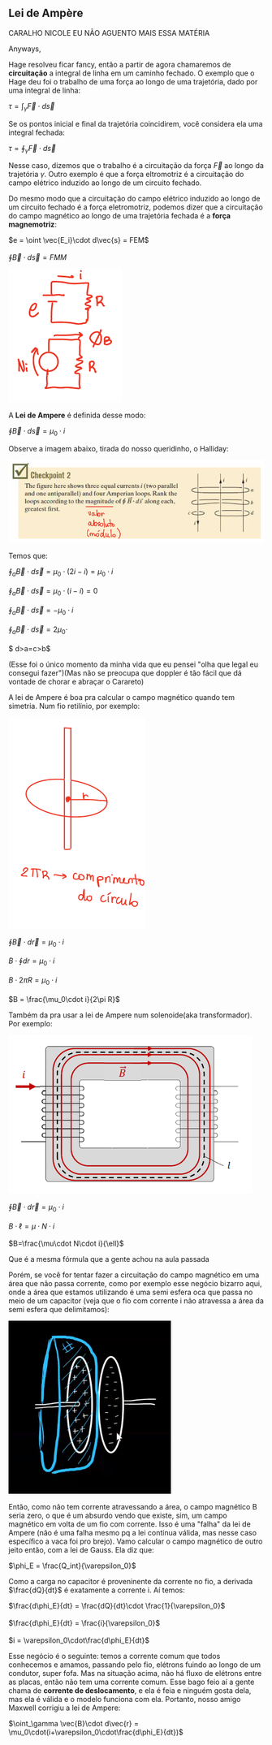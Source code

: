 ## Lei de Ampère

CARALHO NICOLE EU NÃO AGUENTO MAIS ESSA MATÉRIA

Anyways,

Hage resolveu ficar fancy, então a partir de agora chamaremos de **circuitação** a integral de linha em um caminho fechado. O exemplo que o Hage deu foi o trabalho de uma força ao longo de uma trajetória, dado por uma integral de linha:

$\tau = \int_\gamma \vec{F}\cdot d\vec{s}$

Se os pontos inicial e final da trajetória coincidirem, você considera ela uma integral fechada:

$\tau = \oint_\gamma \vec{F}\cdot d\vec{s}$

Nesse caso, dizemos que o trabalho é a circuitação da força $\vec{F}$ ao longo da trajetória $\gamma$. Outro exemplo é que a força eltromotriz é a circuitação do campo elétrico induzido ao longo de um circuito fechado.

Do mesmo modo que a circuitação do campo elétrico induzido ao longo de um circuito fechado é a força eletromotriz, podemos dizer que a circuitação do campo magnético ao longo de uma trajetória fechada é a **força magnemotriz**:

$e = \oint \vec{E_i}\cdot d\vec{s} = FEM$<br><br>
$\oint \vec{B}\cdot d\vec{s} = FMM$

![image.png](img/img19.png)

A **Lei de Ampere** é definida desse modo:

$\oint \vec{B}\cdot d \vec{s} = \mu_0 \cdot i$

Observe a imagem abaixo, tirada do nosso queridinho, o Halliday:

![image.png](img/img20.png)

Temos que:

$\oint_a \vec{B}\cdot d\vec{s} = \mu_0\cdot(2i-i) = \mu_0\cdot i$<br><br>
$\oint_a \vec{B}\cdot d\vec{s} = \mu_0\cdot(i-i) = 0$<br><br>
$\oint_a \vec{B}\cdot d\vec{s} = -\mu_0\cdot i$<br><br>
$\oint_a \vec{B}\cdot d\vec{s} = 2\mu_0\cdot$<br><br>
$ d>a=c>b$

(Esse foi o único momento da minha vida que eu pensei "olha que legal eu consegui fazer")(Mas não se preocupa que doppler é tão fácil que dá vontade de chorar e abraçar o Carareto)

A lei de Ampere é boa pra calcular o campo magnético quando tem simetria. Num fio retilínio, por exemplo:

![image.png](img/img21.png)

$\oint\vec{B}\cdot d\vec{r} = \mu_0\cdot i$<br><br>
$B\cdot\oint dr = \mu_0\cdot i$<br><br>
$B\cdot 2\pi R = \mu_0\cdot i$<br><br>
$B = \frac{\mu_0\cdot i}{2\pi R}$

Também da pra usar a lei de Ampere num solenoide(aka transformador). Por exemplo:

![image.png](img/img22.png)

$\oint\vec{B}\cdot d\vec{r} = \mu_0\cdot i$<br><br>
$B\cdot\ell = \mu\cdot N\cdot i$<br><br>
$B=\frac{\mu\cdot N\cdot i}{\ell}$

Que é a mesma fórmula que a gente achou na aula passada

Porém, se você for tentar fazer a circuitação do campo magnético em uma área que não passa corrente, como por exemplo esse negócio bizarro aqui, onde a área que estamos utilizando é uma semi esfera oca que passa no meio de um capacitor (veja que o fio com corrente i não atravessa a área da semi esfera que delimitamos):

![image.png](img/img23.png)

Então, como não tem corrente atravessando a área, o campo magnético B seria zero, o que é um absurdo vendo que existe, sim, um campo magnético em volta de um fio com corrente. Isso é uma "falha" da lei de Ampere (não é uma falha mesmo pq a lei continua válida, mas nesse caso específico a vaca foi pro brejo). Vamo calcular o campo magnético de outro jeito então, com a lei de Gauss. Ela diz que:

$\phi_E = \frac{Q_int}{\varepsilon_0}$

Como a carga no capacitor é proveninente da corrente no fio, a derivada $\frac{dQ}{dt}$ é exatamente a corrente i. Aí temos:

$\frac{d\phi_E}{dt} = \frac{dQ}{dt}\cdot \frac{1}{\varepsilon_0}$<br><br>
$\frac{d\phi_E}{dt} = \frac{i}{\varepsilon_0}$<br><br>
$i = \varepsilon_0\cdot\frac{d\phi_E}{dt}$

Esse negócio é o seguinte: temos a corrente comum que todos conhecemos e amamos, passando pelo fio, elétrons fuindo ao longo de um condutor, super fofa. Mas na situação acima, não há fluxo de elétrons entre as placas, então não tem uma corrente comum. Esse bago feio aí a gente chama de **corrente de deslocamento**, e ela é feia e ninguém gosta dela, mas ela é válida e o modelo funciona com ela. Portanto, nosso amigo Maxwell corrigiu a lei de Ampere:

$\oint_\gamma \vec{B}\cdot d\vec{r} = \mu_0\cdot(i+\varepsilon_0\cdot\frac{d\phi_E}{dt})$
